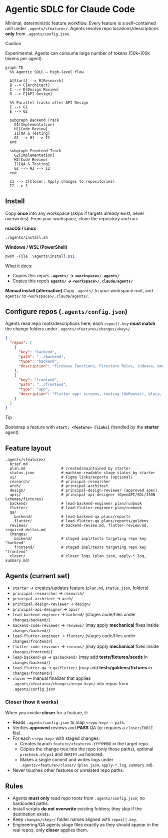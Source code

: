 # Agentic SDLC for Claude Code

Minimal, deterministic feature workflow. Every feature is a self-contained unit under `.agents/<feature>/`.
Agents resolve repo locations/descriptions **only** from `.agents/config.json`.

> [!CAUTION]
> Experimental. Agents can consume large number of tokens (50k–100k tokens per agent).

```mermaid
graph TD
  %% Agentic SDLC — high-level flow

  A[Start] --> B[Research]
  B --> C[Architect]
  C --> D[Design Review]
  D --> E[API Design]

  %% Parallel tracks after API Design
  E --> G1
  E --> G2

  subgraph Backend Track
    G1[Implementation]
    H1[Code Review]
    I1[QA & Testing]
    G1 --> H1 --> I1
  end

  subgraph Frontend Track
    G2[Implementation]
    H2[Code Review]
    I2[QA & Testing]
    G2 --> H2 --> I2
  end

  I1 --> J[Closer: Apply changes to repositories]
  I2 --> J
```

## Install

Copy **once** into any workspace (skips if targets already exist; never overwrites). From your workspace, clone the repository and run:

**macOS / Linux**

```bash
./agents/install.sh
```

**Windows / WSL (PowerShell)**

```powershell
pwsh -File .\agents\install.ps1
```

What it does:

* Copies this repo’s **`.agents/` → `<workspace>/.agents/`**
* Copies this repo’s **`agents/` → `<workspace>/.claude/agents/`**

**Manual install (alternative)**
Copy `.agents/` to your workspace root, and `agents/` to `<workspace>/.claude/agents/`.

## Configure repos (`.agents/config.json`)

Agents read repo roots/descriptions here; each `repos[].key` **must match** the change folders under `.agents/<feature>/changes/<key>/`.

```json
{
  "repos": [
    {
      "key": "backend",
      "path": "../backend",
      "type": "backend",
      "description": "Firebase Functions, Firestore Rules, indexes, emulators."
    },
    {
      "key": "frontend",
      "path": "../frontend",
      "type": "app",
      "description": "Flutter app: screens, routing (GoRouter), blocs, repos, tests."
    }
  ]
}
```

> [!TIP]
> Bootstrap a feature with **`start: <feature> [links]`** (handled by the **starter** agent).

## Feature layout

```
.agents/<feature>/
  brief.md
  plan.md                # created/maintained by starter
  status.json            # machine-readable stage status by starter
  ui/                    # Figma links/exports (optional)
  research/              # principal-researcher
  arch/                  # principal-architect
  design/                # principal-design-reviewer (approved spec)
  apis/                  # principal-api-designer (OpenAPI/SDL/JSON Schemas/fixtures)
  backend/               # lead-backend-engineer plan/runbook
  flutter/               # lead-flutter-engineer plan/runbook
  qa/
    backend/             # lead-backend-qa plans/reports
    flutter/             # lead-flutter-qa plans/reports/goldens
  reviews/               # backend-review.md, flutter-review.md, required-deltas.md
  changes/
    backend/             # staged impl/tests targeting repo key "backend"
    frontend/            # staged impl/tests targeting repo key "frontend"
  closer/                # closer logs (plan.json, apply-*.log, summary.md)
```

## Agents (current set)

* `starter` → creates/updates feature (`plan.md`, `status.json`, folders)
* `principal-researcher` → `research/`
* `principal-architect` → `arch/`
* `principal-design-reviewer` → `design/`
* `principal-api-designer` → `apis/`
* `lead-backend-engineer` → `backend/` (stages code/files under `changes/backend/`)
* `backend-code-reviewer` → `reviews/` (may apply **mechanical** fixes inside `changes/backend/`)
* `lead-flutter-engineer` → `flutter/` (stages code/files under `changes/frontend/`)
* `flutter-code-reviewer` → `reviews/` (may apply **mechanical** fixes inside `changes/frontend/`)
* `lead-backend-qa` → `qa/backend/` (may add **tests/fixtures/seeds** in `changes/backend/`)
* `lead-flutter-qa` → `qa/flutter/` (may add **tests/goldens/fixtures** in `changes/frontend/`)
* `closer` — manual finalizer that applies `.agents/<feature>/changes/<repo-key>/` into repos from `.agents/config.json`

### Closer (how it works)

When you invoke **closer** for a feature, it:

* Reads `.agents/config.json` to map `<repo-key> → path`.
* Verifies **approved** reviews and **PASS** QA (or requires a `closer/FORCE` file).
* For each `<repo-key>` with staged changes:
  * Creates branch `feature/<feature>-YYYYMMDD` in the target repo.
  * Copies the change tree into the repo (only those paths), optional `precheck.sh|ps1` and `VERIFY.md` honored.
  * Makes a single commit and writes logs under `.agents/<feature>/closer/` (`plan.json`, `apply-*.log`, `summary.md`).
* Never touches other features or unrelated repo paths.

## Rules

* Agents **must only** read repo roots from `.agents/config.json`; no hardcoded paths.
* Install scripts **do not overwrite** existing folders; they skip if the destination exists.
* Keep `changes/<key>/` folder names aligned with `repos[].key`.
* Engineering/QA agents stage files exactly as they should appear in the real repos; only **closer** applies them.
